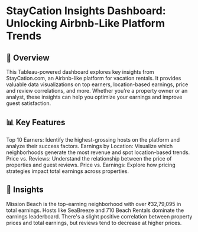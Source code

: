 # StayCation Insights Dashboard: Unlocking Airbnb-Like Platform Trends
## 🚀 Overview
This Tableau-powered dashboard explores key insights from StayCation.com, an Airbnb-like platform for vacation rentals. It provides valuable data visualizations on top earners, location-based earnings, price and review correlations, and more. Whether you're a property owner or an analyst, these insights can help you optimize your earnings and improve guest satisfaction.

## 📊 Key Features
Top 10 Earners: Identify the highest-grossing hosts on the platform and analyze their success factors.
Earnings by Location: Visualize which neighborhoods generate the most revenue and spot location-based trends.
Price vs. Reviews: Understand the relationship between the price of properties and guest reviews.
Price vs. Earnings: Explore how pricing strategies impact total earnings across properties.

## 🧠 Insights
Mission Beach is the top-earning neighborhood with over ₹32,79,095 in total earnings.
Hosts like SeaBreeze and 710 Beach Rentals dominate the earnings leaderboard.
There's a slight positive correlation between property prices and total earnings, but reviews tend to decrease at higher prices.
